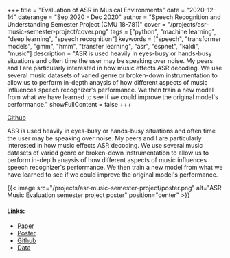 +++
title = "Evaluation of ASR in Musical Environments"
date = "2020-12-14"
daterange = "Sep 2020 - Dec 2020"
author = "Speech Recognition and Understanding Semester Project (CMU 18-781)"
cover = "/projects/asr-music-semester-project/cover.png"
tags = ["python", "machine learning", "deep learning", "speech recognition"]
keywords = ["speech", "transformer models", "gmm", "hmm", "transfer learning", "asr", "espnet", "kaldi", "music"]
description = "ASR is used heavily in eyes-busy or hands-busy situations and often time the user may be speaking over noise. My peers and I are particularly interested in how music effects ASR decoding. We use several music datasets of varied genre or broken-down instrumentation to allow us to perform in-depth anaysis of how different aspects of music influences speech recognizer's performance. We then train a new model from what we have learned to see if we could improve the original model's performance."
showFullContent = false
+++

[Github](https://github.com/justinnuwin/Evaluation-of-ASR-in-Musical-Environment)

ASR is used heavily in eyes-busy or hands-busy situations and often time the user may be speaking over noise.
My peers and I are particularly interested in how music effects ASR decoding.
We use several music datasets of varied genre or broken-down instrumentation to allow us to perform in-depth anaysis of how different aspects of music influences speech recognizer's performance.
We then train a new model from what we have learned to see if we could improve the original model's performance.


{{< image src="/projects/asr-music-semester-project/poster.png" alt="ASR Music Evaluation semester project poster" position="center" >}}


#### Links:

- [Paper](https://github.com/justinnuwin/Evaluation-of-ASR-in-Musical-Environment/blob/master/18-781_Project_Report.pdf)
- [Poster](/projects/asr-music-semester-project/poster.pdf)
- [Github](https://github.com/justinnuwin/Evaluation-of-ASR-in-Musical-Environment)
- [Data](https://github.com/justinnuwin/Evaluation-of-ASR-in-Musical-Environment#releases)
